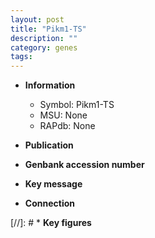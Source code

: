 ```yaml
---
layout: post
title: "Pikm1-TS"
description: ""
category: genes
tags: 
---
```


* **Information**  
    + Symbol: Pikm1-TS  
    + MSU: None  
    + RAPdb: None  

* **Publication**  

* **Genbank accession number**  

* **Key message**  

* **Connection**  

[//]: # * **Key figures**  


